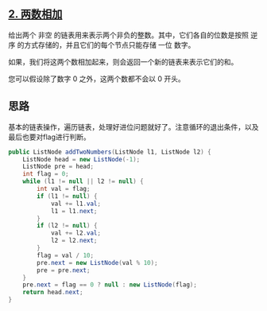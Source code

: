 ## [2. 两数相加](https://leetcode-cn.com/problems/add-two-numbers/)

给出两个 非空 的链表用来表示两个非负的整数。其中，它们各自的位数是按照 逆序 的方式存储的，并且它们的每个节点只能存储 一位 数字。

如果，我们将这两个数相加起来，则会返回一个新的链表来表示它们的和。

您可以假设除了数字 0 之外，这两个数都不会以 0 开头。

## 思路

基本的链表操作，遍历链表，处理好进位问题就好了。注意循环的退出条件，以及最后也要对flag进行判断。

```java
public ListNode addTwoNumbers(ListNode l1, ListNode l2) {
    ListNode head = new ListNode(-1);
    ListNode pre = head;
    int flag = 0;
    while (l1 != null || l2 != null) {
        int val = flag;
        if (l1 != null) {
            val += l1.val;
            l1 = l1.next;
        }
        if (l2 != null) {
            val += l2.val;
            l2 = l2.next;
        }
        flag = val / 10;
        pre.next = new ListNode(val % 10);
        pre = pre.next;
    }
    pre.next = flag == 0 ? null : new ListNode(flag);
    return head.next;
}
```

